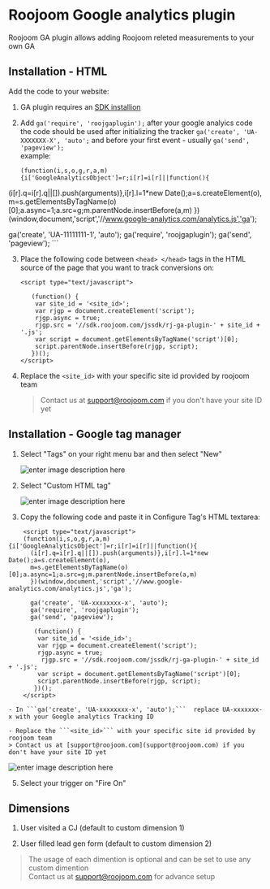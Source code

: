 Roojoom Google analytics plugin
========================
Roojoom GA plugin allows adding Roojoom releted measurements to your own GA 

Installation - HTML
-----------------------

Add the code to your website: 

1. GA plugin requires an [SDK installion](/install)

2. Add ```ga('require', 'roojgaplugin');``` after your google analyics code the code should be used after initializing the tracker ```ga('create', 'UA-XXXXXXX-X', 'auto';``` and before your first event - usually ```ga('send', 'pageview');``` <br/> 
example: 

	```
	(function(i,s,o,g,r,a,m){i['GoogleAnalyticsObject']=r;i[r]=i[r]||function(){
  (i[r].q=i[r].q||[]).push(arguments)},i[r].l=1*new Date();a=s.createElement(o),
  m=s.getElementsByTagName(o)[0];a.async=1;a.src=g;m.parentNode.insertBefore(a,m)
  })(window,document,'script','//www.google-analytics.com/analytics.js','ga');

  ga('create', 'UA-11111111-1', 'auto');
  ga('require', 'roojgaplugin');
  ga('send', 'pageview');
	```


3. Place the following code between ```<head> </head>``` tags in the HTML source of the page that you want to track conversions on:
	```
	<script type="text/javascript">

	   (function() {
		var site_id = '<site_id>';
		var rjgp = document.createElement('script');
		rjgp.async = true;
		rjgp.src = '//sdk.roojoom.com/jssdk/rj-ga-plugin-' + site_id + '.js';
		var script = document.getElementsByTagName('script')[0];
		script.parentNode.insertBefore(rjgp, script);
	   })();
	</script>
	```

4. Replace the ```<site_id>``` with your specific site id provided by roojoom team
	> Contact us at [support@roojoom.com](support@roojoom.com) if you don't have your site ID yet


Installation - Google tag manager
---------------------------------------

1. Select "Tags" on your right menu bar and then select "New"

	![enter image description here](http://roojoommedia.s3.amazonaws.com/docs/gtm_side_bar_small.png)

2. Select "Custom HTML tag"

	![enter image description here](http://cdn.roojoom.com/docs/gtm_custom.png)

3. Copy the following code and paste it in Configure Tag's HTML textarea:
```
	<script type="text/javascript">
	(function(i,s,o,g,r,a,m){i['GoogleAnalyticsObject']=r;i[r]=i[r]||function(){
	  (i[r].q=i[r].q||[]).push(arguments)},i[r].l=1*new Date();a=s.createElement(o),
	  m=s.getElementsByTagName(o)[0];a.async=1;a.src=g;m.parentNode.insertBefore(a,m)
	  })(window,document,'script','//www.google-analytics.com/analytics.js','ga');
	
	  ga('create', 'UA-xxxxxxxx-x', 'auto');
	  ga('require', 'roojgaplugin');
	  ga('send', 'pageview');
	
	   (function() {
	    var site_id = '<side_id>';
	    var rjgp = document.createElement('script');
	    rjgp.async = true;
	     rjgp.src = '//sdk.roojoom.com/jssdk/rj-ga-plugin-' + site_id + '.js';
	    var script = document.getElementsByTagName('script')[0];
	    script.parentNode.insertBefore(rjgp, script);
	   })();
	</script>
```
	

	- In ```ga('create', 'UA-xxxxxxxx-x', 'auto');```  replace UA-xxxxxxx-x with your Google analytics Tracking ID
	
	- Replace the ```<site_id>``` with your specific site id provided by roojoom team
	> Contact us at [support@roojoom.com](support@roojoom.com) if you don't have your site ID yet
	
![enter image description here](http://cdn.roojoom.com/docs/gtm_paste_code.png)

5. Select your trigger on "Fire On"

Dimensions
--------------

1. User visited a CJ (default to custom dimension 1) 
  
2. User filled lead gen form (default to custom dimension 2) 
  	
> The usage of each dimention is optional and can be set to use any custom dimention	
> Contact us at [support@roojoom.com](support@roojoom.com) for advance setup
